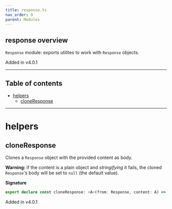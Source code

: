 ```yaml
---
title: response.ts
nav_order: 9
parent: Modules
---
```


## response overview

`Response` module: exports utilites to work with `Response` objects.

Added in v4.0.1

---

<h2 class="text-delta">Table of contents</h2>

- [helpers](#helpers)
  - [cloneResponse](#cloneresponse)

---

# helpers

## cloneResponse

Clones a `Response` object with the provided content as body.

**Warning:** if the content is a plain object and _stringifying_ it fails, the cloned `Response`'s body will be set to `null` (the default value).

**Signature**

```ts
export declare const cloneResponse: <A>(from: Response, content: A) => Response
```

Added in v4.0.1

